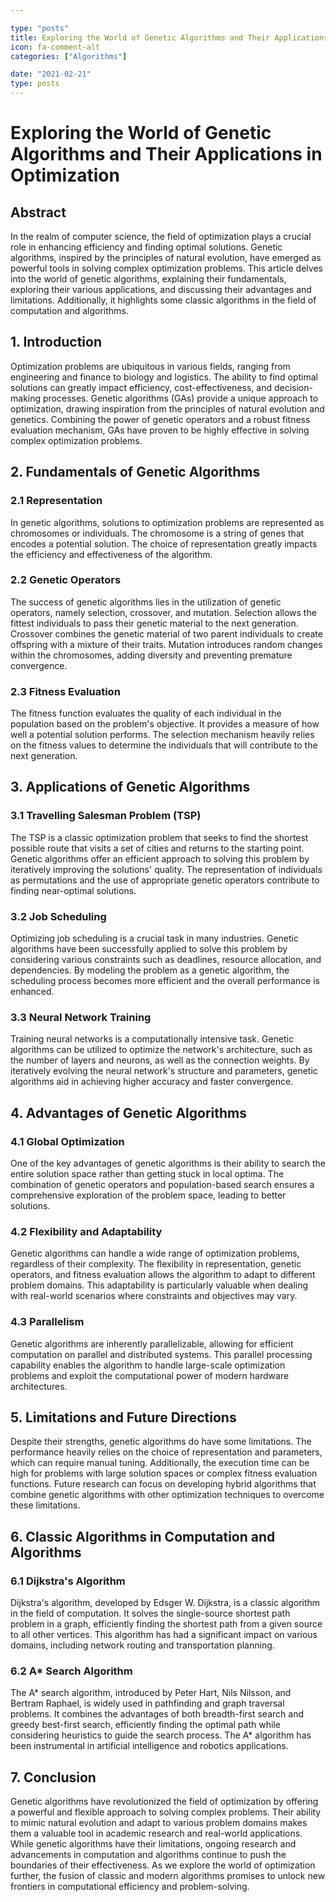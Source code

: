 ```yaml
---

type: "posts"
title: Exploring the World of Genetic Algorithms and Their Applications in Optimization
icon: fa-comment-alt
categories: ["Algorithms"]

date: "2021-02-21"
type: posts
---
```





# Exploring the World of Genetic Algorithms and Their Applications in Optimization

## Abstract
In the realm of computer science, the field of optimization plays a crucial role in enhancing efficiency and finding optimal solutions. Genetic algorithms, inspired by the principles of natural evolution, have emerged as powerful tools in solving complex optimization problems. This article delves into the world of genetic algorithms, explaining their fundamentals, exploring their various applications, and discussing their advantages and limitations. Additionally, it highlights some classic algorithms in the field of computation and algorithms.

## 1. Introduction
Optimization problems are ubiquitous in various fields, ranging from engineering and finance to biology and logistics. The ability to find optimal solutions can greatly impact efficiency, cost-effectiveness, and decision-making processes. Genetic algorithms (GAs) provide a unique approach to optimization, drawing inspiration from the principles of natural evolution and genetics. Combining the power of genetic operators and a robust fitness evaluation mechanism, GAs have proven to be highly effective in solving complex optimization problems.

## 2. Fundamentals of Genetic Algorithms
### 2.1 Representation
In genetic algorithms, solutions to optimization problems are represented as chromosomes or individuals. The chromosome is a string of genes that encodes a potential solution. The choice of representation greatly impacts the efficiency and effectiveness of the algorithm.

### 2.2 Genetic Operators
The success of genetic algorithms lies in the utilization of genetic operators, namely selection, crossover, and mutation. Selection allows the fittest individuals to pass their genetic material to the next generation. Crossover combines the genetic material of two parent individuals to create offspring with a mixture of their traits. Mutation introduces random changes within the chromosomes, adding diversity and preventing premature convergence.

### 2.3 Fitness Evaluation
The fitness function evaluates the quality of each individual in the population based on the problem's objective. It provides a measure of how well a potential solution performs. The selection mechanism heavily relies on the fitness values to determine the individuals that will contribute to the next generation.

## 3. Applications of Genetic Algorithms
### 3.1 Travelling Salesman Problem (TSP)
The TSP is a classic optimization problem that seeks to find the shortest possible route that visits a set of cities and returns to the starting point. Genetic algorithms offer an efficient approach to solving this problem by iteratively improving the solutions' quality. The representation of individuals as permutations and the use of appropriate genetic operators contribute to finding near-optimal solutions.

### 3.2 Job Scheduling
Optimizing job scheduling is a crucial task in many industries. Genetic algorithms have been successfully applied to solve this problem by considering various constraints such as deadlines, resource allocation, and dependencies. By modeling the problem as a genetic algorithm, the scheduling process becomes more efficient and the overall performance is enhanced.

### 3.3 Neural Network Training
Training neural networks is a computationally intensive task. Genetic algorithms can be utilized to optimize the network's architecture, such as the number of layers and neurons, as well as the connection weights. By iteratively evolving the neural network's structure and parameters, genetic algorithms aid in achieving higher accuracy and faster convergence.

## 4. Advantages of Genetic Algorithms
### 4.1 Global Optimization
One of the key advantages of genetic algorithms is their ability to search the entire solution space rather than getting stuck in local optima. The combination of genetic operators and population-based search ensures a comprehensive exploration of the problem space, leading to better solutions.

### 4.2 Flexibility and Adaptability
Genetic algorithms can handle a wide range of optimization problems, regardless of their complexity. The flexibility in representation, genetic operators, and fitness evaluation allows the algorithm to adapt to different problem domains. This adaptability is particularly valuable when dealing with real-world scenarios where constraints and objectives may vary.

### 4.3 Parallelism
Genetic algorithms are inherently parallelizable, allowing for efficient computation on parallel and distributed systems. This parallel processing capability enables the algorithm to handle large-scale optimization problems and exploit the computational power of modern hardware architectures.

## 5. Limitations and Future Directions
Despite their strengths, genetic algorithms do have some limitations. The performance heavily relies on the choice of representation and parameters, which can require manual tuning. Additionally, the execution time can be high for problems with large solution spaces or complex fitness evaluation functions. Future research can focus on developing hybrid algorithms that combine genetic algorithms with other optimization techniques to overcome these limitations.

## 6. Classic Algorithms in Computation and Algorithms
### 6.1 Dijkstra's Algorithm
Dijkstra's algorithm, developed by Edsger W. Dijkstra, is a classic algorithm in the field of computation. It solves the single-source shortest path problem in a graph, efficiently finding the shortest path from a given source to all other vertices. This algorithm has had a significant impact on various domains, including network routing and transportation planning.

### 6.2 A* Search Algorithm
The A* search algorithm, introduced by Peter Hart, Nils Nilsson, and Bertram Raphael, is widely used in pathfinding and graph traversal problems. It combines the advantages of both breadth-first search and greedy best-first search, efficiently finding the optimal path while considering heuristics to guide the search process. The A* algorithm has been instrumental in artificial intelligence and robotics applications.

## 7. Conclusion
Genetic algorithms have revolutionized the field of optimization by offering a powerful and flexible approach to solving complex problems. Their ability to mimic natural evolution and adapt to various problem domains makes them a valuable tool in academic research and real-world applications. While genetic algorithms have their limitations, ongoing research and advancements in computation and algorithms continue to push the boundaries of their effectiveness. As we explore the world of optimization further, the fusion of classic and modern algorithms promises to unlock new frontiers in computational efficiency and problem-solving.